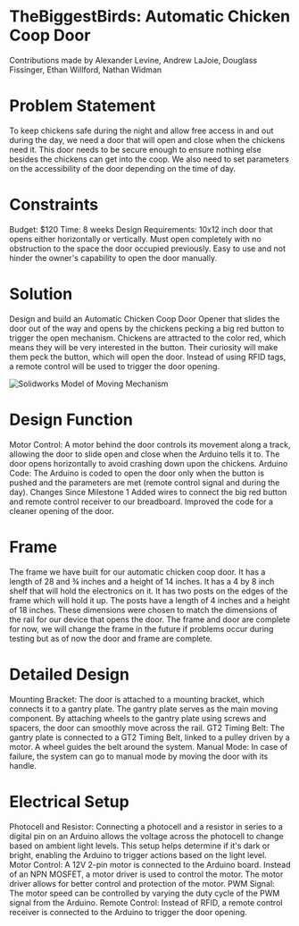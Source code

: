# TheBiggestBirds: Automatic Chicken Coop Door

Contributions made by Alexander Levine, Andrew LaJoie, Douglass Fissinger, Ethan Willford, Nathan Widman

# Problem Statement
To keep chickens safe during the night and allow free access in and out during the day, we need a door that will open and close when the chickens need it. This door needs to be secure enough to ensure nothing else besides the chickens can get into the coop. We also need to set parameters on the accessibility of the door depending on the time of day.

# Constraints
Budget: $120
Time: 8 weeks
Design Requirements:
10x12 inch door that opens either horizontally or vertically.
Must open completely with no obstruction to the space the door occupied previously.
Easy to use and not hinder the owner's capability to open the door manually.
# Solution
Design and build an Automatic Chicken Coop Door Opener that slides the door out of the way and opens by the chickens pecking a big red button to trigger the open mechanism. Chickens are attracted to the color red, which means they will be very interested in the button. Their curiosity will make them peck the button, which will open the door. Instead of using RFID tags, a remote control will be used to trigger the door opening.

![Solidworks Model of Moving Mechanism]( https://drive.google.com/uc?export=view&id=1lRBZdM5yMjuBbjFVy8u6nn7dCYLygRdw)

# Design Function
Motor Control: A motor behind the door controls its movement along a track, allowing the door to slide open and close when the Arduino tells it to. The door opens horizontally to avoid crashing down upon the chickens.
Arduino Code: The Arduino is coded to open the door only when the button is pushed and the parameters are met (remote control signal and during the day).
Changes Since Milestone 1
Added wires to connect the big red button and remote control receiver to our breadboard.
Improved the code for a cleaner opening of the door.

# Frame
The frame we have built for our automatic chicken coop door. It has a length of 28 and ¾ inches and a height of 14 inches. It has a 4 by 8 inch shelf that will hold the electronics on it. It has two posts on the edges of the frame which will hold it up. The posts have a length of 4 inches and a height of 18 inches. These dimensions were chosen to match the dimensions of the rail for our device that opens the door. The frame and door are complete for now, we will change the frame in the future if problems occur during testing but as of now the door and frame are complete.

# Detailed Design
Mounting Bracket: The door is attached to a mounting bracket, which connects it to a gantry plate. The gantry plate serves as the main moving component. By attaching wheels to the gantry plate using screws and spacers, the door can smoothly move across the rail.
GT2 Timing Belt: The gantry plate is connected to a GT2 Timing Belt, linked to a pulley driven by a motor. A wheel guides the belt around the system.
Manual Mode: In case of failure, the system can go to manual mode by moving the door with its handle.

# Electrical Setup
Photocell and Resistor: Connecting a photocell and a resistor in series to a digital pin on an Arduino allows the voltage across the photocell to change based on ambient light levels. This setup helps determine if it's dark or bright, enabling the Arduino to trigger actions based on the light level.
Motor Control: A 12V 2-pin motor is connected to the Arduino board. Instead of an NPN MOSFET, a motor driver is used to control the motor. The motor driver allows for better control and protection of the motor.
PWM Signal: The motor speed can be controlled by varying the duty cycle of the PWM signal from the Arduino.
Remote Control: Instead of RFID, a remote control receiver is connected to the Arduino to trigger the door opening.

